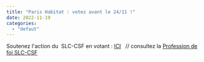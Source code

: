 ```yaml
---
title: "Paris Habitat : votez avant le 24/11 !"
date: 2022-11-19
categories: 
  - "defaut"
---
```


Soutenez l'action du  SLC-CSF en votant : [ICI](https://parishabitat-election.alphavote.com/Identification "Plateforme de vote")   // consultez la [Profession de foi SLC-CSF](/uploads/PROFDEFOI_PARISHABITAT_PROJECTION.pdf)
